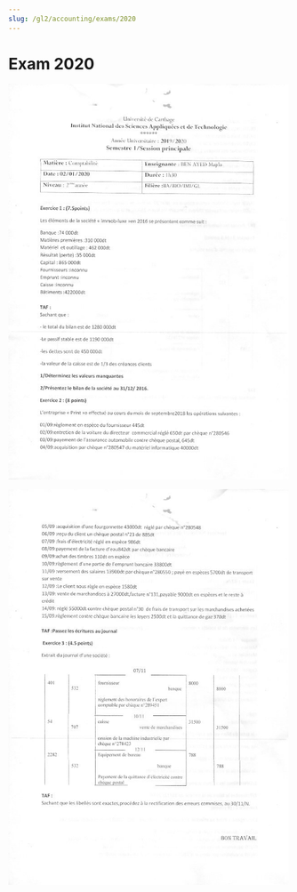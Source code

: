 ```yaml
---
slug: /gl2/accounting/exams/2020
---
```


# Exam 2020

![1](assets/2020-1.jpg)

![2](assets/2020-2.jpg)
